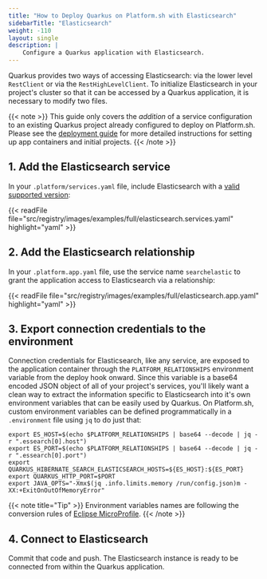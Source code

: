 ```yaml
---
title: "How to Deploy Quarkus on Platform.sh with Elasticsearch"
sidebarTitle: "Elasticsearch"
weight: -110
layout: single
description: |
    Configure a Quarkus application with Elasticsearch.
---
```


Quarkus provides two ways of accessing Elasticsearch: via the lower level `RestClient` or via the `RestHighLevelClient`. To initialize Elasticsearch in your project's cluster so that it can be accessed by a Quarkus application, it is necessary to modify two files. 

{{< note >}}
This guide only covers the *addition* of a service configuration to an existing Quarkus project already configured to deploy on Platform.sh. Please see the [deployment guide](/guides/quarkus/deploy/_index.md) for more detailed instructions for setting up app containers and initial projects. 
{{< /note >}}

## 1. Add the Elasticsearch service

In your `.platform/services.yaml` file, include Elasticsearch with a [valid supported version](/configuration/services/elasticsearch.md):

{{< readFile file="src/registry/images/examples/full/elasticsearch.services.yaml" highlight="yaml" >}}

## 2. Add the Elasticsearch relationship

In your `.platform.app.yaml` file, use the service name `searchelastic` to grant the application access to Elasticsearch via a relationship:

{{< readFile file="src/registry/images/examples/full/elasticsearch.app.yaml" highlight="yaml" >}}

## 3. Export connection credentials to the environment

Connection credentials for Elasticsearch, like any service, are exposed to the application container through the `PLATFORM_RELATIONSHIPS` environment variable from the deploy hook onward. Since this variable is a base64 encoded JSON object of all of your project's services, you'll likely want a clean way to extract the information specific to Elasticsearch into it's own environment variables that can be easily used by Quarkus. On Platform.sh, custom environment variables can be defined programmatically in a `.environment` file using `jq` to do just that:

```text
export ES_HOST=$(echo $PLATFORM_RELATIONSHIPS | base64 --decode | jq -r ".essearch[0].host")
export ES_PORT=$(echo $PLATFORM_RELATIONSHIPS | base64 --decode | jq -r ".essearch[0].port")
export QUARKUS_HIBERNATE_SEARCH_ELASTICSEARCH_HOSTS=${ES_HOST}:${ES_PORT}
export QUARKUS_HTTP_PORT=$PORT
export JAVA_OPTS="-Xmx$(jq .info.limits.memory /run/config.json)m -XX:+ExitOnOutOfMemoryError"
```

{{< note title="Tip" >}}
Environment variables names are following the conversion rules of [Eclipse MicroProfile](https://github.com/eclipse/microprofile-config/blob/master/spec/src/main/asciidoc/configsources.asciidoc#default-configsources).
{{< /note >}}

## 4. Connect to Elasticsearch

Commit that code and push. The Elasticsearch instance is ready to be connected from within the Quarkus application.
